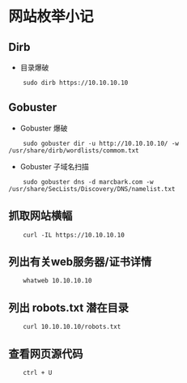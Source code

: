 # 网站枚举小记

## Dirb 

- 目录爆破

```
    sudo dirb https://10.10.10.10
```

## Gobuster

- Gobuster 爆破

```
    sudo gobuster dir -u http://10.10.10.10/ -w /usr/share/dirb/wordlists/commom.txt
```

-  Gobuster 子域名扫描

```
    sudo gobuster dns -d marcbark.com -w /usr/share/SecLists/Discovery/DNS/namelist.txt
```

## 抓取网站横幅

```
    curl -IL https://10.10.10.10
```

## 列出有关web服务器/证书详情

```
    whatweb 10.10.10.10
```

## 列出 robots.txt 潜在目录

```
    curl 10.10.10.10/robots.txt
```

## 查看网页源代码

```
    ctrl + U
```